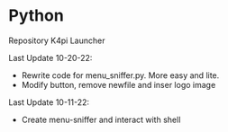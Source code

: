 # Python
Repository K4pi Launcher

Last Update 10-20-22:
- Rewrite code for menu_sniffer.py. More easy and lite.
- Modify button, remove newfile and inser logo image

Last Update 10-11-22:
- Create menu-sniffer and interact with shell
